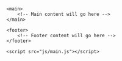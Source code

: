 <!DOCTYPE html>
<html lang="en">
<head>
    <meta charset="UTF-8">
    <meta name="viewport" content="width=device-width, initial-scale=1.0">
    <title>Your Site Name</title>
    <link rel="stylesheet" href="css/styles.css">
</head>
<body>
    <header>
        <nav>
            <!-- Navigation content will go here -->
        </nav>
    </header>

    <main>
        <!-- Main content will go here -->
    </main>

    <footer>
        <!-- Footer content will go here -->
    </footer>

    <script src="js/main.js"></script>
</body>
</html>
